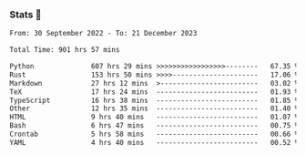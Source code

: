 ### Stats 👋
<!--START_SECTION:waka-->

```txt
From: 30 September 2022 - To: 21 December 2023

Total Time: 901 hrs 57 mins

Python              607 hrs 29 mins >>>>>>>>>>>>>>>>>--------   67.35 %
Rust                153 hrs 50 mins >>>>---------------------   17.06 %
Markdown            27 hrs 12 mins  >------------------------   03.02 %
TeX                 17 hrs 24 mins  -------------------------   01.93 %
TypeScript          16 hrs 38 mins  -------------------------   01.85 %
Other               12 hrs 35 mins  -------------------------   01.40 %
HTML                9 hrs 40 mins   -------------------------   01.07 %
Bash                6 hrs 47 mins   -------------------------   00.75 %
Crontab             5 hrs 58 mins   -------------------------   00.66 %
YAML                4 hrs 40 mins   -------------------------   00.52 %
```

<!--END_SECTION:waka-->

<!--
**buhaytza2005/buhaytza2005** is a ✨ _special_ ✨ repository because its `README.md` (this file) appears on your GitHub profile.

Here are some ideas to get you started:

- 🔭 I’m currently working on ...
- 🌱 I’m currently learning ...
- 👯 I’m looking to collaborate on ...
- 🤔 I’m looking for help with ...
- 💬 Ask me about ...
- 📫 How to reach me: ...
- 😄 Pronouns: ...
- ⚡ Fun fact: ...
-->


